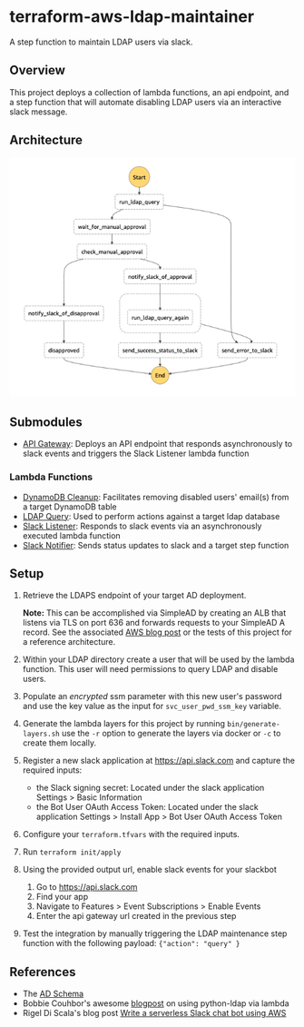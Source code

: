# terraform-aws-ldap-maintainer

A step function to maintain LDAP users via slack.

## Overview

This project deploys a collection of lambda functions, an api endpoint, and a step function that will automate disabling LDAP users via an interactive slack message.

## Architecture

![State Machine Definition](_docs/state_machine_def_0.0.1.png)

## Submodules

- [API Gateway](/modules/api_gateway): Deploys an API endpoint that responds asynchronously to slack events and triggers the Slack Listener lambda function

### Lambda Functions

- [DynamoDB Cleanup](/modules/lambda_functions/dynamodb_cleanup): Facilitates removing disabled users' email(s) from a target DynamoDB table
- [LDAP Query](/modules/lambda_functions/ldap_query): Used to perform actions against a target ldap database
- [Slack Listener](/modules/lambda_functions/slack_listener): Responds to slack events via an asynchronously executed lambda function
- [Slack Notifier](/modules/lambda_functions/slack_notifier): Sends status updates to slack and a target step function

## Setup

1. Retrieve the LDAPS endpoint of your target AD deployment.

    **Note:** This can be accomplished via SimpleAD by creating an ALB that listens via TLS on port 636 and forwards requests to your SimpleAD A record. See the associated [AWS blog post](https://aws.amazon.com/blogs/security/how-to-configure-an-ldaps-endpoint-for-simple-ad/) or the tests of this project for a reference architecture.

2. Within your LDAP directory create a user that will be used by the lambda function. This user will need permissions to query LDAP and disable users.
3. Populate an *encrypted* ssm parameter with this new user's password and use the key value as the input for `svc_user_pwd_ssm_key` variable.
4. Generate the lambda layers for this project by running `bin/generate-layers.sh` use the `-r` option to generate the layers via docker or `-c` to create them locally.
5. Register a new slack application at https://api.slack.com and capture the required inputs:

    - the Slack signing secret: Located under the slack application Settings > Basic Information
    - the Bot User OAuth Access Token: Located under the slack application Settings > Install App > Bot User OAuth Access Token

6. Configure your `terraform.tfvars` with the required inputs.
7. Run `terraform init/apply`
8. Using the provided output url, enable slack events for your slackbot
      1. Go to https://api.slack.com
      2. Find your app
      3. Navigate to Features > Event Subscriptions > Enable Events
      4. Enter the api gateway url created in the previous step
9. Test the integration by manually triggering the LDAP maintenance step function with the following payload: `{"action": "query" }`

## References

- The [AD Schema](https://docs.microsoft.com/en-us/windows/win32/adschema/active-directory-schema)
- Bobbie Couhbor's awesome [blogpost](https://blog.kloud.com.au/2018/01/09/replacing-the-service-desk-with-bots-using-amazon-lex-and-amazon-connect-part-3/) on using python-ldap via lambda
- Rigel Di Scala's blog post [Write a serverless Slack chat bot using AWS](https://chatbotslife.com/write-a-serverless-slack-chat-bot-using-aws-e2d2432c380e)
